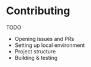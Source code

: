 # Contributing

TODO

- Opening issues and PRs
- Setting up local environment
- Project structure
- Building & testing
